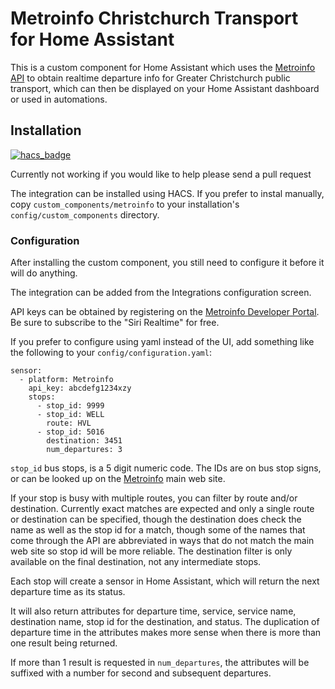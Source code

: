 # Metroinfo Christchurch Transport for Home Assistant

This is a custom component for Home Assistant which uses
the [Metroinfo API](https://apidevelopers.metroinfo.co.nz) to obtain
realtime departure info for Greater Christchurch public transport, which can
then be displayed on your Home Assistant dashboard or used in automations.


## Installation

[![hacs_badge](https://img.shields.io/badge/HACS-Default-orange.svg?style=for-the-badge)](https://github.com/custom-components/hacs)

Currently not working if you would like to help please send a pull request

The integration can be installed using HACS.
If you prefer to instal manually, copy `custom_components/metroinfo` to your
installation's `config/custom_components` directory.

### Configuration

After installing the custom component, you still need to configure it before
it will do anything.

The integration can be added from the Integrations configuration screen.

API keys can be obtained by registering on the
[Metroinfo Developer Portal](https://https://apidevelopers.metroinfo.co.nz/).  Be sure to subscribe to the "Siri Realtime" for free.

If you prefer to configure using yaml instead of the UI, add something like
the following to your `config/configuration.yaml`:

```
sensor:
  - platform: Metroinfo
    api_key: abcdefg1234xzy
    stops:
      - stop_id: 9999
      - stop_id: WELL
        route: HVL
      - stop_id: 5016
        destination: 3451
        num_departures: 3
```


`stop_id` bus stops, is a 5 digit numeric code.
The IDs are on bus stop signs, or can be looked up on the
[Metroinfo](https://metroinfo.co.nz) main web site.


If your stop is busy with multiple routes, you can filter by route and/or destination.  Currently exact matches are expected and only a single route or destination can be specified, though the destination does check the name as well as the stop id for a match, though some of the names that come through the API are abbreviated in ways that do not match the main web site so stop id will be more reliable.  The destination filter is only available on the final destination, not any intermediate stops.


Each stop will create a sensor in Home Assistant, which will return the next departure time as its status.

It will also return attributes for departure time, service, service
name, destination name, stop id for the destination, and status.  The
duplication of departure time in the attributes makes more sense when
there is more than one result being returned.

If more than 1 result is requested in `num_departures`, the attributes
will be suffixed with a number for second and subsequent departures.

